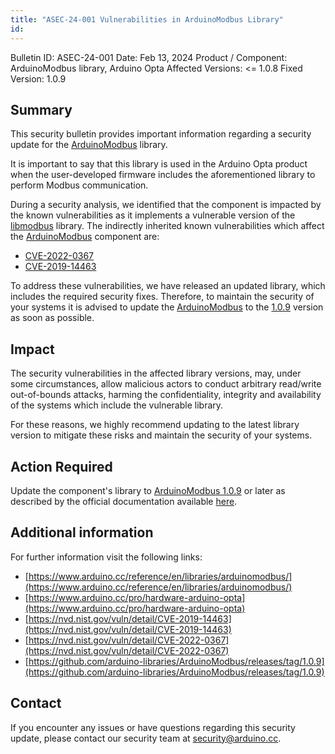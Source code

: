 ```yaml
---
title: "ASEC-24-001 Vulnerabilities in ArduinoModbus Library"
id: 
---
```


Bulletin ID: ASEC-24-001 
Date: Feb 13, 2024 
Product / Component: ArduinoModbus library, Arduino Opta 
Affected Versions: &lt;= 1.0.8 
Fixed Version: 1.0.9  

## Summary

This security bulletin provides important information regarding a security update for the [ArduinoModbus](https://github.com/arduino-libraries/ArduinoModbus) library.

It is important to say that this library is used in the Arduino Opta product when the user-developed firmware includes the aforementioned library to perform Modbus communication. 

During a security analysis, we identified that the component is impacted by the known vulnerabilities as it implements a vulnerable version of the [libmodbus](https://github.com/stephane/libmodbus) library. 
The indirectly inherited known vulnerabilities which affect the [ArduinoModbus](https://github.com/arduino-libraries/ArduinoModbus) component are:

* [CVE-2022-0367](https://nvd.nist.gov/vuln/detail/CVE-2022-0367)
* [CVE-2019-14463](https://nvd.nist.gov/vuln/detail/CVE-2019-14463)

To address these vulnerabilities, we have released an updated library, which includes the required security fixes. 
Therefore, to maintain the security of your systems it is advised to update the [ArduinoModbus](https://github.com/arduino-libraries/ArduinoModbus) to the [1.0.9](https://github.com/arduino-libraries/ArduinoModbus/releases/tag/1.0.9) version as soon as possible.

## Impact

The security vulnerabilities in the affected library versions, may, under some circumstances, allow malicious actors to conduct arbitrary read/write out-of-bounds attacks, harming the confidentiality, integrity and availability of the systems which include the vulnerable library.

For these reasons, we highly recommend updating to the latest library version to mitigate these risks and maintain the security of your systems.

## Action Required

Update the component's library to [ArduinoModbus 1.0.9](https://github.com/arduino-libraries/ArduinoModbus/releases/tag/1.0.9) or later as described by the official documentation available [here](https://www.arduino.cc/reference/en/libraries/arduinomodbus/).

## Additional information

For further information visit the following links:
* [https://www.arduino.cc/reference/en/libraries/arduinomodbus/](https://www.arduino.cc/reference/en/libraries/arduinomodbus/) 
* [https://www.arduino.cc/pro/hardware-arduino-opta](https://www.arduino.cc/pro/hardware-arduino-opta) 
* [https://nvd.nist.gov/vuln/detail/CVE-2019-14463](https://nvd.nist.gov/vuln/detail/CVE-2019-14463) 
* [https://nvd.nist.gov/vuln/detail/CVE-2022-0367](https://nvd.nist.gov/vuln/detail/CVE-2022-0367) 
* [https://github.com/arduino-libraries/ArduinoModbus/releases/tag/1.0.9](https://github.com/arduino-libraries/ArduinoModbus/releases/tag/1.0.9) 


## Contact

If you encounter any issues or have questions regarding this security update, please contact our security team at [security@arduino.cc](mailto:security@arduino.cc).
